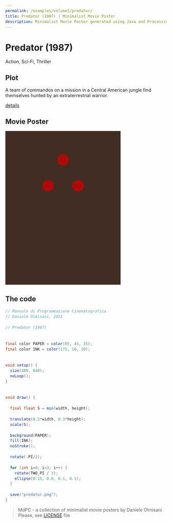 ```yaml
---
permalink: /examples/volume1/predator/
title: Predator (1987) | Minimalist Movie Poster
description: Minimalist Movie Poster generated using Java and Processing.
---
```


# Predator (1987)

Action, Sci-Fi, Thriller

## Plot
A team of commandos on a mission in a Central American jungle find themselves hunted by an extraterrestrial warrior.

[details](https://www.imdb.com/title/tt0093773/)

## Movie Poster
<img src="predator.png"  width="360px" title="Predator">


## The code
```java
// Manuale di Programmazione Cinematografica
// Daniele Olmisani, 2015

// Predator (1987)


final color PAPER = color(65, 45, 35);
final color INK = color(175, 10, 10);


void setup() {
  size(480, 640);
  noLoop();
}


void draw() {
  
  final float S = min(width, height);
  
  translate(0.5*width, 0.3*height);
  scale(S);
  
  background(PAPER);
  fill(INK);
  noStroke();
  
  rotate(-PI/2);  
  
  for (int i=0; i<3; i++) {
    rotate(TWO_PI / 3);
    ellipse(0.15, 0.0, 0.1, 0.1);
  }
  
  save("predator.png");
}

```

> MdPC - a collection of minimalist movie posters
> by Daniele Olmisani
> Please, see [LICENSE](../../../LICENSE) file
